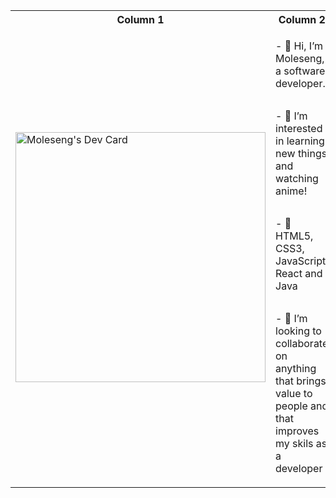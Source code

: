 <table>
        <tr>
            <th>Column 1</th>
            <th>Column 2</th>
        </tr>
        <tr>
            <td><a href="https://app.daily.dev/moleseng"><img src="https://api.daily.dev/devcards/16526e52e1444e5a80c8812cf5392f0b.png?r=4uq" width="400" alt="Moleseng's Dev Card"/></a></td>
            <td style="display: flex; flex-direction: column">
              <p>- 👋 Hi, I’m Moleseng, a software developer.</p>
              <p>- 👀 I’m interested in learning new things and watching anime!</p>
              <p>- 🌱 HTML5, CSS3, JavaScript, React and Java</p>
              <p>- 💞️ I’m looking to collaborate on anything that brings value to people and that improves my skils as a developer</p>
            </td>
        </tr>
        <!-- Add more rows as needed -->
    </table>


<!---
keMoleseng/keMoleseng is a ✨ special ✨ repository because its `README.md` (this file) appears on your GitHub profile.
You can click the Preview link to take a look at your changes.
--->
